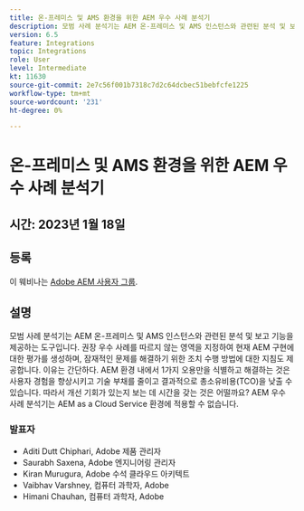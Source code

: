 ```yaml
---
title: 온-프레미스 및 AMS 환경을 위한 AEM 우수 사례 분석기
description: 모범 사례 분석기는 AEM 온-프레미스 및 AMS 인스턴스와 관련된 분석 및 보고 기능을 제공하는 도구입니다. 권장 우수 사례를 따르지 않는 영역을 지정하여 현재 AEM 구현에 대한 평가를 생성하며, 잠재적인 문제를 해결하기 위한 조치 수행 방법에 대한 지침도 제공합니다.
version: 6.5
feature: Integrations
topic: Integrations
role: User
level: Intermediate
kt: 11630
source-git-commit: 2e7c56f001b7318c7d2c64dcbec51bebfcfe1225
workflow-type: tm+mt
source-wordcount: '231'
ht-degree: 0%

---
```


# 온-프레미스 및 AMS 환경을 위한 AEM 우수 사례 분석기

## 시간: 2023년 1월 18일

## 등록

이 웨비나는 [Adobe AEM 사용자 그룹](https://aem-augs.adobe.com/).

## 설명

모범 사례 분석기는 AEM 온-프레미스 및 AMS 인스턴스와 관련된 분석 및 보고 기능을 제공하는 도구입니다. 권장 우수 사례를 따르지 않는 영역을 지정하여 현재 AEM 구현에 대한 평가를 생성하며, 잠재적인 문제를 해결하기 위한 조치 수행 방법에 대한 지침도 제공합니다. 이유는 간단하다. AEM 환경 내에서 1가지 오용만을 식별하고 해결하는 것은 사용자 경험을 향상시키고 기술 부채를 줄이고 결과적으로 총소유비용(TCO)을 낮출 수 있습니다. 따라서 개선 기회가 있는지 보는 데 시간을 갖는 것은 어떨까요?
AEM 우수 사례 분석기는 AEM as a Cloud Service 환경에 적용할 수 없습니다.

### 발표자

* Aditi Dutt Chiphari, Adobe 제품 관리자
* Saurabh Saxena, Adobe 엔지니어링 관리자
* Kiran Murugura, Adobe 수석 클라우드 아키텍트
* Vaibhav Varshney, 컴퓨터 과학자, Adobe
* Himani Chauhan, 컴퓨터 과학자, Adobe

